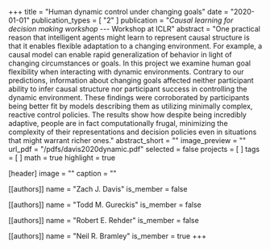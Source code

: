 +++
title = "Human dynamic control under changing goals"
date = "2020-01-01"
publication_types = [ "2" ]
publication = "_Causal learning for decision making workshop_ --- Workshop at ICLR"
abstract = "One practical reason that intelligent agents might learn to represent causal structure is that it enables flexible adaptation to a changing environment. For example, a causal model can enable rapid generalization of behavior in light of changing circumstances or goals. In this project we examine human goal flexibility when interacting with dynamic environments. Contrary to our predictions, information about changing goals affected neither participant ability to infer causal structure nor participant success in controlling the dynamic environment. These findings were corroborated by participants being better fit by models describing them as utilizing minimally complex, reactive control policies. The results show how despite being incredibly adaptive, people are in fact computationally frugal, minimizing the complexity of their representations and decision policies even in situations that might warrant richer ones."
abstract_short = ""
image_preview = ""
url_pdf = "/pdfs/davis2020dynamic.pdf"
selected = false
projects = [ ]
tags = [ ]
math = true
highlight = true

[header]
image = ""
caption = ""

[[authors]]
name = "Zach J. Davis"
is_member = false

[[authors]]
name = "Todd M. Gureckis"
is_member = false

[[authors]]
name = "Robert E. Rehder"
is_member = false

[[authors]]
name = "Neil R. Bramley"
is_member = true
+++

